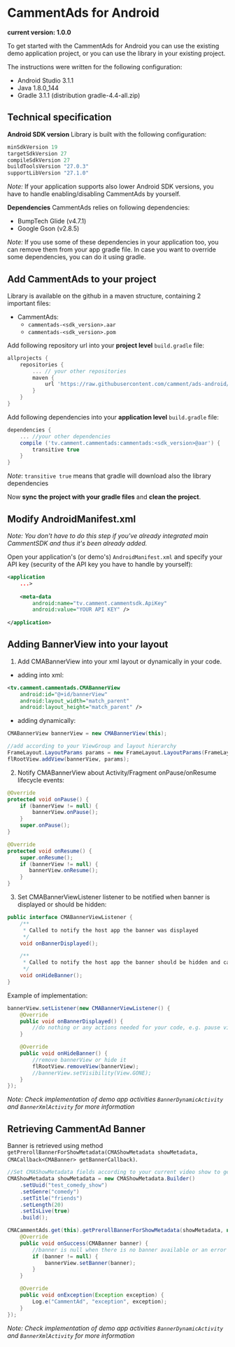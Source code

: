 # CammentAds for Android
**current version: 1.0.0**

To get started with the CammentAds for Android you can use the existing demo application project, or you can use the library in your existing project. 

The instructions were written for the following configuration:
- Android Studio 3.1.1
- Java 1.8.0_144
- Gradle 3.1.1 (distribution gradle-4.4-all.zip)

## Technical specification
**Android SDK version**
Library is built with the following configuration:
```gradle
minSdkVersion 19
targetSdkVersion 27
compileSdkVersion 27
buildToolsVersion "27.0.3"
supportLibVersion "27.1.0"
```
*Note:* If your application supports also lower Android SDK versions, you have to handle enabling/disabling CammentAds by yourself.

**Dependencies**
CammentAds relies on following dependencies: 
- BumpTech Glide (v4.7.1)
- Google Gson (v2.8.5)

*Note:* If you use some of these dependencies in your application too, you can remove them from your app gradle file. In case you want to override some dependencies, you can do it using gradle.

## Add CammentAds to your project
Library is available on the github in a maven structure, containing 2 important files: 
- CammentAds:
    - ```cammentads-<sdk_version>.aar```
    - ```cammentads-<sdk_version>.pom```

Add following repository url into your **project level** ```build.gradle``` file:
```gradle
allprojects {
    repositories {
        ... // your other repositories
        maven {
            url 'https://raw.githubusercontent.com/camment/ads-android/master/aar/'
        }
    }
}
```
Add following dependencies into your **application level** ```build.gradle``` file:
```gradle
dependencies {
    ... //your other dependencies
    compile ('tv.camment.cammentads:cammentads:<sdk_version>@aar') {
        transitive true
    }
}
```
*Note*: ```transitive true``` means that gradle will download also the library dependencies

Now **sync the project with your gradle files** and **clean the project**. 

## Modify AndroidManifest.xml
*Note: You don't have to do this step if you've already integrated main CammentSDK and thus it's been already added.*

Open your application's (or demo's) ```AndroidManifest.xml``` and specify your API key (security of the API key you have to handle by yourself):
```xml
<application
    ...>
    
    <meta-data
        android:name="tv.camment.cammentsdk.ApiKey"
        android:value="YOUR API KEY" />
       
</application>            
```
## Adding BannerView into your layout
1. Add CMABannerView into your xml layout or dynamically in your code.
- adding into xml:
```xml
<tv.camment.cammentads.CMABannerView
    android:id="@+id/bannerView"
    android:layout_width="match_parent"
    android:layout_height="match_parent" />
```
- adding dynamically:
```java
CMABannerView bannerView = new CMABannerView(this);

//add according to your ViewGroup and layout hierarchy
FrameLayout.LayoutParams params = new FrameLayout.LayoutParams(FrameLayout.LayoutParams.MATCH_PARENT, FrameLayout.LayoutParams.MATCH_PARENT);
flRootView.addView(bannerView, params);
```
2. Notify CMABannerView about Activity/Fragment onPause/onResume lifecycle events:
```java
@Override
protected void onPause() {
    if (bannerView != null) {
        bannerView.onPause();
    }
    super.onPause();
}

@Override
protected void onResume() {
    super.onResume();
    if (bannerView != null) {
       bannerView.onResume();
    }
}
```
3. Set CMABannerViewListener listener to be notified when banner is displayed or should be hidden:
```java
public interface CMABannerViewListener {
    /**
     * Called to notify the host app the banner was displayed
     */
    void onBannerDisplayed();

    /**
     * Called to notify the host app the banner should be hidden and can be removed
     */
    void onHideBanner();
}
```
Example of implementation:
```java
bannerView.setListener(new CMABannerViewListener() {
    @Override
    public void onBannerDisplayed() {
        //do nothing or any actions needed for your code, e.g. pause video, hide view
    }

    @Override
    public void onHideBanner() {
        //remove bannerView or hide it
        flRootView.removeView(bannerView);
        //bannerView.setVisibility(View.GONE);
    }
});
```
*Note: Check implementation of demo app activities ```BannerDynamicActivity``` and ```BannerXmlActivity``` for more information*

## Retrieving CammentAd Banner
Banner is retrieved using method ```getPrerollBannerForShowMetadata(CMAShowMetadata showMetadata, CMACallback<CMABanner> getBannerCallback)```.
```java
//Set CMAShowMetadata fields according to your current video show to get more relevant banner
CMAShowMetadata showMetadata = new CMAShowMetadata.Builder()
    .setUuid("test_comedy_show")
    .setGenre("comedy")
    .setTitle("friends")
    .setLength(20)
    .setIsLive(true)
    .build();

CMACammentAds.get(this).getPrerollBannerForShowMetadata(showMetadata, new CMACallback<CMABanner>() {
    @Override
    public void onSuccess(CMABanner banner) {
        //banner is null when there is no banner available or an error occurred
        if (banner != null) { 
            bannerView.setBanner(banner);
        }
    }

    @Override
    public void onException(Exception exception) {
        Log.e("CammentAd", "exception", exception);
    }
});
```
*Note: Check implementation of demo app activities ```BannerDynamicActivity``` and ```BannerXmlActivity``` for more information*
